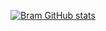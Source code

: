 [![Bram GitHub stats](https://github-readme-stats.vercel.app/api?username=bramstroker)](https://github.com/anuraghazra/github-readme-stats)
